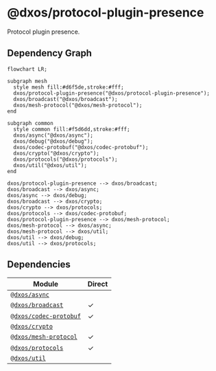 # @dxos/protocol-plugin-presence

Protocol plugin presence.
## Dependency Graph
```mermaid
flowchart LR;

subgraph mesh
  style mesh fill:#d6f5de,stroke:#fff;
  dxos/protocol-plugin-presence("@dxos/protocol-plugin-presence");
  dxos/broadcast("@dxos/broadcast");
  dxos/mesh-protocol("@dxos/mesh-protocol");
end

subgraph common
  style common fill:#f5d6dd,stroke:#fff;
  dxos/async("@dxos/async");
  dxos/debug("@dxos/debug");
  dxos/codec-protobuf("@dxos/codec-protobuf");
  dxos/crypto("@dxos/crypto");
  dxos/protocols("@dxos/protocols");
  dxos/util("@dxos/util");
end

dxos/protocol-plugin-presence --> dxos/broadcast;
dxos/broadcast --> dxos/async;
dxos/async --> dxos/debug;
dxos/broadcast --> dxos/crypto;
dxos/crypto --> dxos/protocols;
dxos/protocols --> dxos/codec-protobuf;
dxos/protocol-plugin-presence --> dxos/mesh-protocol;
dxos/mesh-protocol --> dxos/async;
dxos/mesh-protocol --> dxos/util;
dxos/util --> dxos/debug;
dxos/util --> dxos/protocols;
```
## Dependencies
| Module | Direct |
|---|---|
| [`@dxos/async`](../../../common/async/docs/README.md) |  |
| [`@dxos/broadcast`](../../broadcast/docs/README.md) | &check; |
| [`@dxos/codec-protobuf`](../../../common/codec-protobuf/docs/README.md) | &check; |
| [`@dxos/crypto`](../../../common/crypto/docs/README.md) |  |
| [`@dxos/mesh-protocol`](../../mesh-protocol/docs/README.md) | &check; |
| [`@dxos/protocols`](../../../common/protocols/docs/README.md) | &check; |
| [`@dxos/util`](../../../common/util/docs/README.md) |  |
